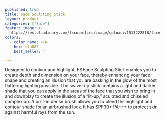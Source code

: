 ```yaml
---
published: true
title: Face Sculpting Stick
layout: product
categories: ["face"]
feature_image: >-
  https://res.cloudinary.com/fscosmetics/image/upload/v1513222818/face-sculpting-stick.jpg
colors:
  - color_name: N/A
    hex: cfa887
    best_seller: ''
  
---
```

Designed to contour and highlight, FS Face Sculpting Stick enables you to create depth and dimension on your face, thereby enhancing your face shape and creating an illusion that you are basking in the glow of the most flattering lighting possible. The swivel-up stick contains a light and darker shade that you can apply in the areas of the face that you wish to bring in and downplay to create the illusion of a “lit-up,” sculpted and chiseled complexion. A built-in dense brush allows you to blend the highlight and contour shade for an airbrushed look. It has SPF30+ PA+++ to protect skin against harmful rays from the sun.
